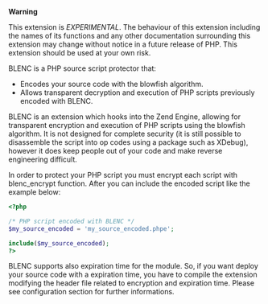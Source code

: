 **Warning**

This extension is *EXPERIMENTAL*. The behaviour of this extension
including the names of its functions and any other documentation
surrounding this extension may change without notice in a future release
of PHP. This extension should be used at your own risk.

BLENC is a PHP source script protector that:

-   Encodes your source code with the blowfish algorithm.
-   Allows transparent decryption and execution of PHP scripts
    previously encoded with BLENC.

BLENC is an extension which hooks into the Zend Engine, allowing for
transparent encryption and execution of PHP scripts using the blowfish
algorithm. It is not designed for complete security (it is still
possible to disassemble the script into op codes using a package such as
XDebug), however it does keep people out of your code and make reverse
engineering difficult.

In order to protect your PHP script you must encrypt each script with
<span class="function">blenc\_encrypt</span> function. After you can
include the encoded script like the example below:

``` php
<?php

/* PHP script encoded with BLENC */
$my_source_encoded = 'my_source_encoded.phpe';

include($my_source_encoded);
?>
```

BLENC supports also expiration time for the module. So, if you want
deploy your source code with a expiration time, you have to compile the
extension modifying the header file related to encryption and expiration
time. Please see configuration section for further informations.
